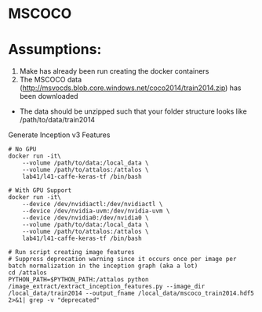 # MSCOCO

# Assumptions:
1. Make has already been run creating the docker containers
2. The MSCOCO data (http://msvocds.blob.core.windows.net/coco2014/train2014.zip) has been downloaded
  * The data should be unzipped such that your folder structure looks like /path/to/data/train2014



Generate Inception v3 Features
```
# No GPU
docker run -it\
    --volume /path/to/data:/local_data \
    --volume /path/to/attalos:/attalos \
    lab41/l41-caffe-keras-tf /bin/bash

# With GPU Support
docker run -it\
    --device /dev/nvidiactl:/dev/nvidiactl \
    --device /dev/nvidia-uvm:/dev/nvidia-uvm \
    --device /dev/nvidia0:/dev/nvidia0 \
    --volume /path/to/data:/local_data \
    --volume /path/to/attalos:/attalos \
    lab41/l41-caffe-keras-tf /bin/bash

# Run script creating image features
# Suppress deprecation warning since it occurs once per image per batch normalization in the inception graph (aka a lot)
cd /attalos
PYTHON_PATH=$PYTHON_PATH:/attalos python /image_extract/extract_inception_features.py --image_dir /local_data/train2014 --output_fname /local_data/mscoco_train2014.hdf5 2>&1| grep -v "deprecated"